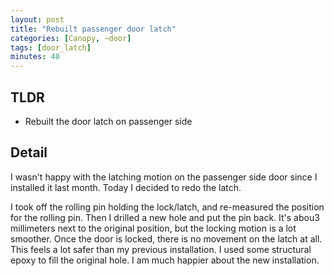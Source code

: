 ```yaml
---
layout: post
title: "Rebuilt passenger door latch"
categories: [Canopy, ~door]
tags: [door_latch]
minutes: 40
---
```


## TLDR

- Rebuilt the door latch on passenger side

## Detail

I wasn't happy with the latching motion on the passenger side door since I installed it last month. Today I decided to redo the latch.

I took off the rolling pin holding the lock/latch, and re-measured the position for the rolling pin. Then I drilled a new hole and put the pin back. It's abou3 millimeters next to the original position, but the locking motion is a lot smoother. Once the door is locked, there is no movement on the latch at all. This feels a lot safer than my previous installation. I used some structural epoxy to fill the original hole. I am much happier about the new installation.
